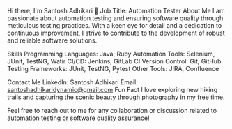 Hi there, I'm Santosh Adhikari 👋
Job Title: Automation Tester
About Me
I am passionate about automation testing and ensuring software quality through meticulous testing practices. With a keen eye for detail and a dedication to continuous improvement, I strive to contribute to the development of robust and reliable software solutions.

Skills
Programming Languages: Java, Ruby
Automation Tools: Selenium, JUnit, TestNG, Watir
CI/CD: Jenkins, GitLab CI
Version Control: Git, GitHub
Testing Frameworks: JUnit, TestNG, Pytest
Other Tools: JIRA, Confluence

Contact Me
LinkedIn: Santosh Adhikari
Email: santoshadhikaridynamic@gmail.com
Fun Fact
I love exploring new hiking trails and capturing the scenic beauty through photography in my free time.

Feel free to reach out to me for any collaboration or discussion related to automation testing or software quality assurance!
